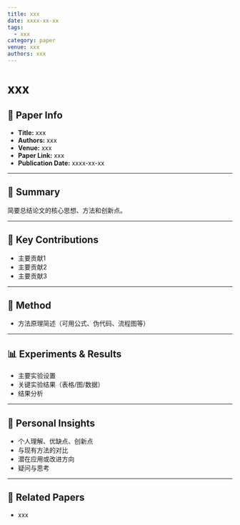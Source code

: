```yaml
---
title: xxx
date: xxxx-xx-xx
tags:
  - xxx
category: paper
venue: xxx
authors: xxx
---
```

# xxx

## 📖 Paper Info

- **Title:** xxx
- **Authors:** xxx
- **Venue:** xxx
- **Paper Link:** xxx
- **Publication Date:** xxxx-xx-xx

---

## 📝 Summary

简要总结论文的核心思想、方法和创新点。

---

## 🔑 Key Contributions

- 主要贡献1
- 主要贡献2
- 主要贡献3

---

## 🧩 Method

- 方法原理简述（可用公式、伪代码、流程图等）

---

## 📊 Experiments & Results

- 主要实验设置
- 关键实验结果（表格/图/数据）
- 结果分析

---

## 💬 Personal Insights

- 个人理解、优缺点、创新点
- 与现有方法的对比
- 潜在应用或改进方向
- 疑问与思考

---

## 🔗 Related Papers

- xxx
